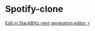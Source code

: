 # Spotify-clone

[Edit in StackBlitz next generation editor ⚡️](https://stackblitz.com/~/github.com/SiamRahman29/Spotify-clone)